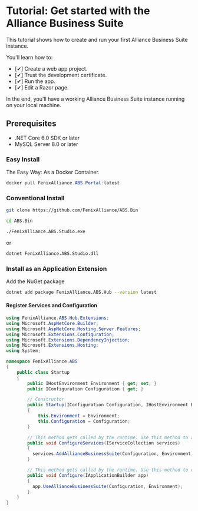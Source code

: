 # Tutorial: Get started with the Alliance Business Suite
This tutorial shows how to create and run your first Alliance Business Suite instance.

You'll learn how to:

- [✔] Create a web app project.
- [✔] Trust the development certificate.
- [✔] Run the app.
- [✔] Edit a Razor page.

In the end, you'll have a working Alliance Business Suite instance running on your local machine.

## Prerequisites

- .NET Core 6.0 SDK or later
- MySQL Server 8.0 or later



### Easy Install

The Easy Way: As a Docker Container.
```powershell
docker pull FenixAlliance.ABS.Portal:latest
```

### Conventional Install

``` sh
git clone https://github.com/FenixAlliance/ABS.Bin
```
``` sh
cd ABS.Bin
```
```sh
./FenixAlliance.ABS.Studio.exe
```
or
```sh
dotnet FenixAlliance.ABS.Studio.dll
```
### Install as an Application Extension

Add the NuGet package

```sh
dotnet add package FenixAlliance.ABS.Hub --version latest
```

#### Register Services and Configuration

```cs
using FenixAlliance.ABS.Hub.Extensions;
using Microsoft.AspNetCore.Builder;
using Microsoft.AspNetCore.Hosting.Server.Features;
using Microsoft.Extensions.Configuration;
using Microsoft.Extensions.DependencyInjection;
using Microsoft.Extensions.Hosting;
using System;

namespace FenixAlliance.ABS
{
    public class Startup
    {
        public IHostEnvironment Environment { get; set; }
        public IConfiguration Configuration { get; }

        // Constructor
        public Startup(IConfiguration Configuration, IHostEnvironment Environment)
        {
            this.Environment = Environment;
            this.Configuration = Configuration;
        }

        // This method gets called by the runtime. Use this method to add services to the container.
        public void ConfigureServices(IServiceCollection services)
        {
          services.AddAllianceBusinessSuite(Configuration, Environment);
        }

        // This method gets called by the runtime. Use this method to configure the HTTP request pipeline.
        public void Configure(IApplicationBuilder app)
        {
          app.UseAllianceBusinessSuite(Configuration, Environment);
        }
    }
}
```